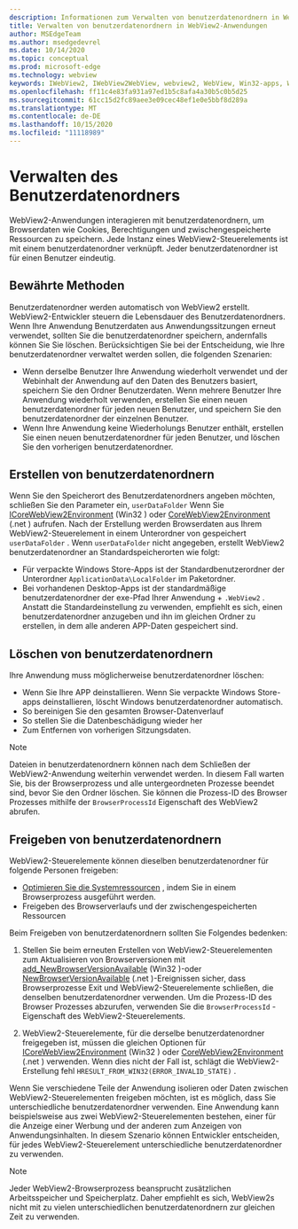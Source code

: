 ```yaml
---
description: Informationen zum Verwalten von benutzerdatenordnern in WebView2-Anwendungen
title: Verwalten von benutzerdatenordnern in WebView2-Anwendungen
author: MSEdgeTeam
ms.author: msedgedevrel
ms.date: 10/14/2020
ms.topic: conceptual
ms.prod: microsoft-edge
ms.technology: webview
keywords: IWebView2, IWebView2WebView, webview2, WebView, Win32-apps, Win32, Edge, ICoreWebView2, ICoreWebView2Host, Browser-Steuerelement, Edge-HTML, benutzerdatenordner
ms.openlocfilehash: ff11c4e83fa931a97ed1b5c8afa4a30b5c0b5d25
ms.sourcegitcommit: 61cc15d2fc89aee3e09cec48ef1e0e5bbf8d289a
ms.translationtype: MT
ms.contentlocale: de-DE
ms.lasthandoff: 10/15/2020
ms.locfileid: "11118989"
---
```

# Verwalten des Benutzerdatenordners  

WebView2-Anwendungen interagieren mit benutzerdatenordnern, um Browserdaten wie Cookies, Berechtigungen und zwischengespeicherte Ressourcen zu speichern.  Jede Instanz eines WebView2-Steuerelements ist mit einem benutzerdatenordner verknüpft.  Jeder benutzerdatenordner ist für einen Benutzer eindeutig.  

## Bewährte Methoden  

Benutzerdatenordner werden automatisch von WebView2 erstellt.  WebView2-Entwickler steuern die Lebensdauer des Benutzerdatenordners.  Wenn Ihre Anwendung Benutzerdaten aus Anwendungssitzungen erneut verwendet, sollten Sie die benutzerdatenordner speichern, andernfalls können Sie Sie löschen.  Berücksichtigen Sie bei der Entscheidung, wie Ihre benutzerdatenordner verwaltet werden sollen, die folgenden Szenarien:  

*   Wenn derselbe Benutzer Ihre Anwendung wiederholt verwendet und der Webinhalt der Anwendung auf den Daten des Benutzers basiert, speichern Sie den Ordner Benutzerdaten.  Wenn mehrere Benutzer Ihre Anwendung wiederholt verwenden, erstellen Sie einen neuen benutzerdatenordner für jeden neuen Benutzer, und speichern Sie den benutzerdatenordner der einzelnen Benutzer.
*   Wenn Ihre Anwendung keine Wiederholungs Benutzer enthält, erstellen Sie einen neuen benutzerdatenordner für jeden Benutzer, und löschen Sie den vorherigen benutzerdatenordner.  

## Erstellen von benutzerdatenordnern  

Wenn Sie den Speicherort des Benutzerdatenordners angeben möchten, schließen Sie den Parameter ein, `userDataFolder` Wenn Sie [ICoreWebView2Environment](/microsoft-edge/webview2/reference/win32/icorewebview2environment) \(Win32 \) oder [CoreWebView2Environment](/dotnet/api/microsoft.web.webview2.core.corewebview2environment) \(.net \) aufrufen.  Nach der Erstellung werden Browserdaten aus Ihrem WebView2-Steuerelement in einem Unterordner von gespeichert `userDataFolder` .  Wenn `userDataFolder` nicht angegeben, erstellt WebView2 benutzerdatenordner an Standardspeicherorten wie folgt:  

*   Für verpackte Windows Store-Apps ist der Standardbenutzerordner der Unterordner `ApplicationData\LocalFolder` im Paketordner.  
*   Bei vorhandenen Desktop-Apps ist der standardmäßige benutzerdatenordner der exe-Pfad Ihrer Anwendung + `.WebView2` .  Anstatt die Standardeinstellung zu verwenden, empfiehlt es sich, einen benutzerdatenordner anzugeben und ihn im gleichen Ordner zu erstellen, in dem alle anderen APP-Daten gespeichert sind.  

## Löschen von benutzerdatenordnern  

Ihre Anwendung muss möglicherweise benutzerdatenordner löschen:  

*   Wenn Sie Ihre APP deinstallieren.  Wenn Sie verpackte Windows Store-apps deinstallieren, löscht Windows benutzerdatenordner automatisch.  
*   So bereinigen Sie den gesamten Browser-Datenverlauf  
*   So stellen Sie die Datenbeschädigung wieder her  
*   Zum Entfernen von vorherigen Sitzungsdaten.  

> [!NOTE]
> Dateien in benutzerdatenordnern können nach dem Schließen der WebView2-Anwendung weiterhin verwendet werden.  In diesem Fall warten Sie, bis der Browserprozess und alle untergeordneten Prozesse beendet sind, bevor Sie den Ordner löschen.  Sie können die Prozess-ID des Browser Prozesses mithilfe der `BrowserProcessId` Eigenschaft des WebView2 abrufen.  

## Freigeben von benutzerdatenordnern  

WebView2-Steuerelemente können dieselben benutzerdatenordner für folgende Personen freigeben:  

*   [Optimieren Sie die Systemressourcen](../concepts/process-model.md) , indem Sie in einem Browserprozess ausgeführt werden.  
*   Freigeben des Browserverlaufs und der zwischengespeicherten Ressourcen  

Beim Freigeben von benutzerdatenordnern sollten Sie Folgendes bedenken:  

1.  Stellen Sie beim erneuten Erstellen von WebView2-Steuerelementen zum Aktualisieren von Browserversionen mit [add_NewBrowserVersionAvailable](/microsoft-edge/webview2/reference/win32/icorewebview2environment#add_newbrowserversionavailable) \(Win32 \)-oder [NewBrowserVersionAvailable](/dotnet/api/microsoft.web.webview2.core.corewebview2environment.newbrowserversionavailable) \(.net \)-Ereignissen sicher, dass Browserprozesse Exit und WebView2-Steuerelemente schließen, die denselben benutzerdatenordner verwenden.  Um die Prozess-ID des Browser Prozesses abzurufen, verwenden Sie die `BrowserProcessId` -Eigenschaft des WebView2-Steuerelements.  

2.  WebView2-Steuerelemente, für die derselbe benutzerdatenordner freigegeben ist, müssen die gleichen Optionen für [ICoreWebView2Environment](/microsoft-edge/webview2/reference/win32/icorewebview2environment) \(Win32 \) oder [CoreWebView2Environment](/dotnet/api/microsoft.web.webview2.core.corewebview2environment) \(.net \) verwenden.  Wenn dies nicht der Fall ist, schlägt die WebView2-Erstellung fehl `HRESULT_FROM_WIN32(ERROR_INVALID_STATE)` .  

Wenn Sie verschiedene Teile der Anwendung isolieren oder Daten zwischen WebView2-Steuerelementen freigeben möchten, ist es möglich, dass Sie unterschiedliche benutzerdatenordner verwenden.  Eine Anwendung kann beispielsweise aus zwei WebView2-Steuerelementen bestehen, einer für die Anzeige einer Werbung und der anderen zum Anzeigen von Anwendungsinhalten.  In diesem Szenario können Entwickler entscheiden, für jedes WebView2-Steuerelement unterschiedliche benutzerdatenordner zu verwenden.  

> [!NOTE]
> Jeder WebView2-Browserprozess beansprucht zusätzlichen Arbeitsspeicher und Speicherplatz.  Daher empfiehlt es sich, WebView2s nicht mit zu vielen unterschiedlichen benutzerdatenordnern zur gleichen Zeit zu verwenden.  
